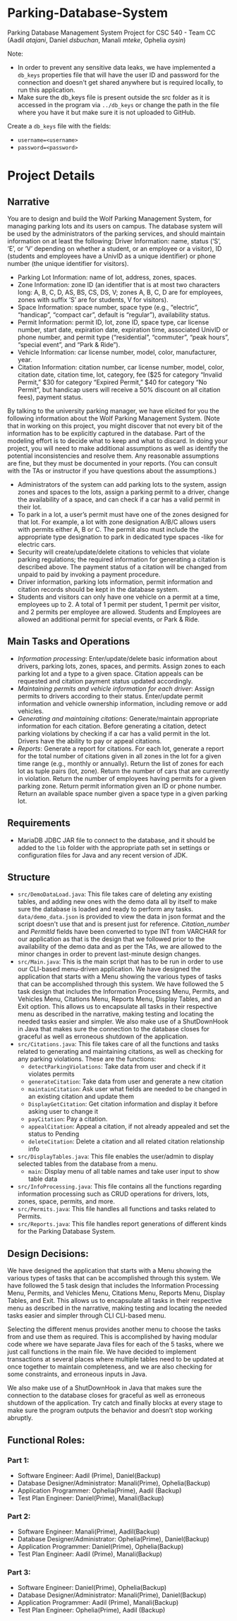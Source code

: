 # Parking-Database-System
Parking Database Management System Project for CSC 540 - Team CC (Aadil _atajani_, Daniel _dsbuchan_, Manali _mteke_, Ophelia _oysin_)

Note:
- In order to prevent any sensitive data leaks, we have implemented a `db_keys` properties file that will have the user ID and password for the connection and doesn't get shared anywhere but is required locally, to run this application.
- Make sure the db_keys file is present outside the src folder as it is accessed in the program via `../db_keys` or change the path in the file where you have it but make sure it is not uploaded to GitHub.

Create a `db_keys` file with the fields:
- `username=<username>`
- `password=<password> `

# Project Details

## Narrative

You are to design and build the Wolf Parking Management System, for managing parking lots and its users on campus. The database system will be used by the administrators of the parking services, and should maintain information on at least the following:
Driver Information: name, status (‘S’, ‘E’, or ‘V’ depending on whether a student, or an employee or a visitor), ID (students and employees have a UnivID as a unique identifier) or phone number (the unique identifier for visitors).

- Parking Lot Information: name of lot, address, zones, spaces.
- Zone Information: zone ID (an identifier that is at most two characters long: A, B, C, D, AS, BS, CS, DS, V; zones A, B, C, D are for employees, zones with suffix ‘S’ are for students, V for visitors).
- Space Information: space number, space type (e.g., “electric”, “handicap”, “compact car”, default is “regular”), availability status.
- Permit Information: permit ID, lot, zone ID, space type, car license number, start date, expiration date, expiration time, associated UnivID or phone number, and permit type (“residential”, “commuter”, “peak hours”, “special event”, and “Park & Ride”).
- Vehicle Information: car license number, model, color, manufacturer, year.
- Citation Information: citation number, car license number, model, color, citation date, citation time, lot, category, fee ($25 for category “Invalid Permit,” $30 for category “Expired Permit,” $40 for category “No Permit”, but handicap users will receive a 50% discount on all citation fees), payment status.

By talking to the university parking manager, we have elicited for you the following information about the Wolf Parking Management System. (Note that in working on this project, you might discover that not every bit of the information has to be explicitly captured in the database. Part of the modeling effort is to decide what to keep and what to discard. In doing your project, you will need to make additional assumptions as well as identify the potential inconsistencies and resolve them. Any reasonable assumptions are fine, but they must be documented in your reports. (You can consult with the TAs or instructor if you have questions about the assumptions.) 

- Administrators of the system can add parking lots to the system, assign zones and spaces to the lots, assign a parking permit to a driver, change the availability of a space, and can check if a car has a valid permit in their lot.
- To park in a lot, a user’s permit must have one of the zones designed for that lot. For example, a lot with zone designation A/B/C allows users with permits either A, B or C. The permit also must include the appropriate type designation to park in dedicated type spaces -like for electric cars.
- Security will create/update/delete citations to vehicles that violate parking regulations; the required information for generating a citation is described above. The payment status of a citation will be changed from unpaid to paid by invoking a payment procedure.
- Driver information, parking lots information, permit information and citation records should be kept in the database system.
- Students and visitors can only have one vehicle on a permit at a time, employees up to 2. A total of 1 permit per student, 1 permit per visitor, and 2 permits per employee are allowed. Students and Employees are allowed an additional permit for special events, or Park & Ride.

## Main Tasks and Operations
- *Information processing*: Enter/update/delete basic information about drivers, parking lots, zones, spaces, and permits. Assign zones to each parking lot and a type to a given space. Citation appeals can be requested and citation payment status updated accordingly. 
- *Maintaining permits and vehicle information for each driver*: Assign permits to drivers according to their status. Enter/update permit information and vehicle ownership information, including remove or add vehicles.
- *Generating and maintaining citations*: Generate/maintain appropriate information for each citation. Before generating a citation, detect parking violations by checking if a car has a valid permit in the lot. Drivers have the ability to pay or appeal citations.
- *Reports*: Generate a report for citations. For each lot, generate a report for the total number of citations given in all zones in the lot for a given time range (e.g., monthly or annually). Return the list of zones for each lot as tuple pairs (lot, zone). Return the number of cars that are currently in violation. Return the number of employees having permits for a given parking zone. Return permit information given an ID or phone number. Return an available space number given a space type in a given parking lot.

## Requirements
- MariaDB JDBC JAR file to connect to the database, and it should be added to the `lib` folder with the appropriate path set in settings or configuration files for Java and any recent version of JDK.

## Structure
- `src/DemoDataLoad.java`: This file takes care of deleting any existing tables, and adding new ones with the demo data all by itself to make sure the database is loaded and ready to perform any tasks. `data/demo_data.json` is provided to view the data in json format and the script doesn't use that and is present just for reference. _Citation_number_ and _PermitId_ fields have been converted to type INT from VARCHAR for our application as that is the design that we followed prior to the availability of the demo data and as per the TAs, we are allowed to the minor changes in order to prevent last-minute design changes.
- `src/Main.java`: This is the main script that has to be run in order to use our CLI-based menu-driven application. We have designed the application that starts with a Menu showing the various types of tasks that can be accomplished through this system. We have followed the 5 task design that includes the Information Processing Menu, Permits, and Vehicles Menu, Citations Menu, Reports Menu, Display Tables, and an Exit option. This allows us to encapsulate all tasks in their respective menu as described in the narrative, making testing and locating the needed tasks easier and simpler. We also make use of a ShutDownHook in Java that makes sure the connection to the database closes for graceful as well as erroneous shutdown of the application.
- `src/Citations.java`: This file takes care of all the functions and tasks related to generating and maintaining citations, as well as checking for any parking violations. These are the functions:
  - `detectParkingViolations`: Take data from user and check if it violates permits
  - `generateCitation`: Take data from user and generate a new citation
  - `maintainCitation`: Ask user what fields are needed to be changed in an existing citation and update them
  - `DisplayGetCitation`: Get citation information and display it before asking user to change it
  - `payCitation`: Pay a citation.
  - `appealCitation`: Appeal a citation, if not already appealed and set the status to Pending
  - `deleteCitation`: Delete a citation and all related citation relationship info
- `src/DisplayTables.java`: This file enables the user/admin to display selected tables from the database from a menu.
  - `main`: Display menu of all table names and take user input to show table data
- `src/InfoProcessing.java`: This file contains all the functions regarding information processing such as CRUD operations for drivers, lots, zones, space, permits, and more.
- `src/Permits.java`: This file handles all functions and tasks related to Permits.
- `src/Reports.java`: This file handles report generations of different kinds for the Parking Database System.

## Design Decisions:

We have designed the application that starts with a Menu showing the various types of tasks that can be accomplished through this system. We have followed the 5 task design that includes the Information Processing Menu, Permits, and Vehicles Menu, Citations Menu, Reports Menu, Display Tables, and Exit. This allows us to encapsulate all tasks in their respective menu as described in the narrative, making testing and locating the needed tasks easier and simpler through CLI CLI-based menu. 

Selecting the different menus provides another menu to choose the tasks from and use them as required. This is accomplished by having modular code where we have separate Java files for each of the 5 tasks, where we just call functions in the main file. We have decided to implement transactions at several places where multiple tables need to be updated at once together to maintain completeness, and we are also checking for some constraints, and erroneous inputs in Java. 

We also make use of a ShutDownHook in Java that makes sure the connection to the database closes for graceful as well as erroneous shutdown of the application. Try catch and finally blocks at every stage to make sure the program outputs the behavior and doesn’t stop working abruptly.

## Functional Roles:

### Part 1:
- Software Engineer: Aadil (Prime), Daniel(Backup)
- Database Designer/Administrator: Manali(Prime), Ophelia(Backup)
- Application Programmer: Ophelia(Prime), Aadil (Backup)
- Test Plan Engineer: Daniel(Prime), Manali(Backup)

### Part 2:
- Software Engineer: Manali(Prime), Aadil(Backup)
- Database Designer/Administrator: Ophelia(Prime), Daniel(Backup)
- Application Programmer: Daniel(Prime), Ophelia(Backup)
- Test Plan Engineer: Aadil (Prime), Manali(Backup)

### Part 3:
- Software Engineer: Daniel(Prime), Ophelia(Backup)
- Database Designer/Administrator: Manali(Prime), Daniel(Backup)
- Application Programmer: Aadil (Prime), Manali(Backup)
- Test Plan Engineer: Ophelia(Prime), Aadil (Backup)















